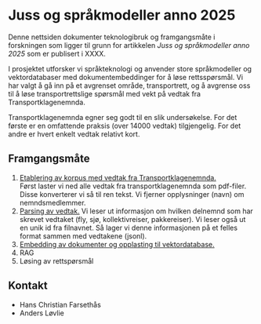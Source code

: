 # Juss og språkmodeller anno 2025

Denne nettsiden dokumenter teknologibruk og framgangsmåte i forskningen som ligger til grunn for artikkelen *Juss og språkmodeller anno 2025* som er publisert i XXXX.

I prosjektet utforsker vi språkteknologi og anvender store språkmodeller og vektordatabaser med dokumentembeddinger for å løse rettsspørsmål. Vi har valgt å gå inn på et avgrenset område, transportrett, og å avgrense oss til å løse transportrettslige spørsmål med vekt på vedtak fra Transportklagenemnda.

Transportklagenemnda egner seg godt til en slik undersøkelse. For det første er en omfattende praksis (over 14000 vedtak) tilgjengelig. For det andre er hvert enkelt vedtak relativt kort. 


## Framgangsmåte

1. [Etablering av korpus med vedtak fra Transportklagenemnda.](https://github.com/hans-chr-f/Transportklagenmenda/blob/main/Etablering_av_vedtakskorpus.ipynb)  
Først laster vi ned alle vedtak fra transportklagenemnda som pdf-filer. Disse konverterer vi så til ren tekst. Vi fjerner opplysninger (navn) om nemndsmedlemmer.
2. [Parsing av vedtak.](https://github.com/hans-chr-f/Transportklagenmenda/blob/main/Parsing_av_vedtak.ipynb) Vi leser ut informasjon om hvilken delnemnd som har skrevet vedtaket (fly, sjø, kollektivreiser, pakkereiser). Vi leser også ut en unik id fra filnavnet. Så lager vi denne informasjonen på et felles format sammen med vedtakene (jsonl).
3. [Embedding av dokumenter og opplasting til vektordatabase.](https://github.com/hans-chr-f/Transportklagenmenda/blob/main/Openai_embeddings.ipynb)
4. RAG
5. Løsing av rettspørsmål


## Kontakt

- Hans Christian Farsethås
- Anders Løvlie